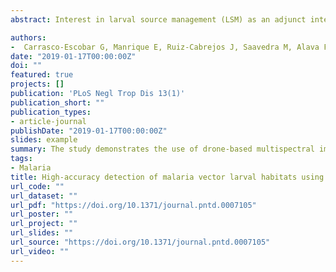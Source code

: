 ```yaml
---
abstract: Interest in larval source management (LSM) as an adjunct intervention to control and eliminate malaria transmission has recently increased mainly because long-lasting insecticidal nets (LLINs) and indoor residual spray (IRS) are ineffective against exophagic and exophilic mosquitoes. In Amazonian Peru, the identification of the most productive, positive water bodies would increase the impact of targeted mosquito control on aquatic life stages. The present study explores the use of unmanned aerial vehicles (drones) for identifying Nyssorhynchus darlingi (formerly Anopheles darlingi) breeding sites with high-resolution imagery (~0.02m/pixel) and their multispectral profile in Amazonian Peru. Our results show that high-resolution multispectral imagery can discriminate a profile of water bodies where Ny. darlingi is most likely to breed (overall accuracy 86.73%- 96.98%) with a moderate differentiation of spectral bands. This work provides proof-of-concept of the use of high-resolution images to detect malaria vector breeding sites in Amazonian Peru and such innovative methodology could be crucial for LSM malaria integrated interventions.

authors:
-  Carrasco-Escobar G, Manrique E, Ruiz-Cabrejos J, Saavedra M, Alava F, Bickersmith S, et al.
date: "2019-01-17T00:00:00Z"
doi: ""
featured: true
projects: []
publication: 'PLoS Negl Trop Dis 13(1)'
publication_short: ""
publication_types:
- article-journal
publishDate: "2019-01-17T00:00:00Z"
slides: example
summary: The study demonstrates the use of drone-based multispectral imaging to identify malaria vector larval habitats with high accuracy. This innovative approach supports targeted interventions, improving resource allocation for malaria control efforts.
tags:
- Malaria
title: High-accuracy detection of malaria vector larval habitats using drone-based multispectral imagery
url_code: ""
url_dataset: ""
url_pdf: "https://doi.org/10.1371/journal.pntd.0007105"
url_poster: ""
url_project: ""
url_slides: ""
url_source: "https://doi.org/10.1371/journal.pntd.0007105"
url_video: ""
---
```


